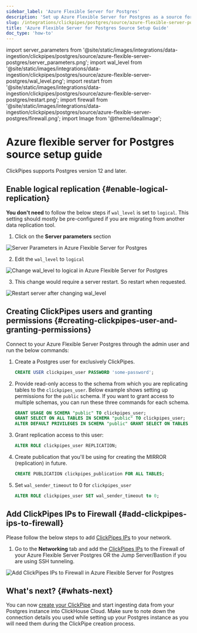 ```yaml
---
sidebar_label: 'Azure Flexible Server for Postgres'
description: 'Set up Azure Flexible Server for Postgres as a source for ClickPipes'
slug: /integrations/clickpipes/postgres/source/azure-flexible-server-postgres
title: 'Azure Flexible Server for Postgres Source Setup Guide'
doc_type: 'how-to'
---
```


import server_parameters from '@site/static/images/integrations/data-ingestion/clickpipes/postgres/source/azure-flexible-server-postgres/server_parameters.png';
import wal_level from '@site/static/images/integrations/data-ingestion/clickpipes/postgres/source/azure-flexible-server-postgres/wal_level.png';
import restart from '@site/static/images/integrations/data-ingestion/clickpipes/postgres/source/azure-flexible-server-postgres/restart.png';
import firewall from '@site/static/images/integrations/data-ingestion/clickpipes/postgres/source/azure-flexible-server-postgres/firewall.png';
import Image from '@theme/IdealImage';

# Azure flexible server for Postgres source setup guide

ClickPipes supports Postgres version 12 and later.

## Enable logical replication {#enable-logical-replication}

**You don't need** to follow the below steps if `wal_level` is set to `logical`. This setting should mostly be pre-configured if you are migrating from another data replication tool.

1. Click on the **Server parameters** section

<Image img={server_parameters} alt="Server Parameters in Azure Flexible Server for Postgres" size="lg" border/>

2. Edit the `wal_level` to `logical`

<Image img={wal_level} alt="Change wal_level to logical in Azure Flexible Server for Postgres" size="lg" border/>

3. This change would require a server restart. So restart when requested.

<Image img={restart} alt="Restart server after changing wal_level" size="lg" border/>

## Creating ClickPipes users and granting permissions {#creating-clickpipes-user-and-granting-permissions}

Connect to your Azure Flexible Server Postgres through the admin user and run the below commands:

1. Create a Postgres user for exclusively ClickPipes.

   ```sql
   CREATE USER clickpipes_user PASSWORD 'some-password';
   ```

2. Provide read-only access to the schema from which you are replicating tables to the `clickpipes_user`. Below example shows setting up permissions for the `public` schema. If you want to grant access to multiple schemas, you can run these three commands for each schema.

   ```sql
   GRANT USAGE ON SCHEMA "public" TO clickpipes_user;
   GRANT SELECT ON ALL TABLES IN SCHEMA "public" TO clickpipes_user;
   ALTER DEFAULT PRIVILEGES IN SCHEMA "public" GRANT SELECT ON TABLES TO clickpipes_user;
   ```

3. Grant replication access to this user:

   ```sql
   ALTER ROLE clickpipes_user REPLICATION;
   ```

4. Create publication that you'll be using for creating the MIRROR (replication) in future.

   ```sql
   CREATE PUBLICATION clickpipes_publication FOR ALL TABLES;
   ```

5. Set `wal_sender_timeout` to 0 for `clickpipes_user`

   ```sql
   ALTER ROLE clickpipes_user SET wal_sender_timeout to 0;
   ```

## Add ClickPipes IPs to Firewall {#add-clickpipes-ips-to-firewall}

Please follow the below steps to add [ClickPipes IPs](../../index.md#list-of-static-ips) to your network.

1. Go to the **Networking** tab and add the [ClickPipes IPs](../../index.md#list-of-static-ips) to the Firewall
   of your Azure Flexible Server Postgres OR the Jump Server/Bastion if you are using SSH tunneling.

<Image img={firewall} alt="Add ClickPipes IPs to Firewall in Azure Flexible Server for Postgres" size="lg"/>

## What's next? {#whats-next}

You can now [create your ClickPipe](../index.md) and start ingesting data from your Postgres instance into ClickHouse Cloud.
Make sure to note down the connection details you used while setting up your Postgres instance as you will need them during the ClickPipe creation process.
